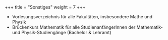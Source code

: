 +++
title = "Sonstiges"
weight = 7
+++

- Vorlesungsverzeichnis für alle Fakultäten, insbesondere Mathe und Physik
- Brückenkurs Mathematik für alle StudienanfängerInnen der Mathematik- und Physik-Studiengänge (Bachelor & Lehramt)